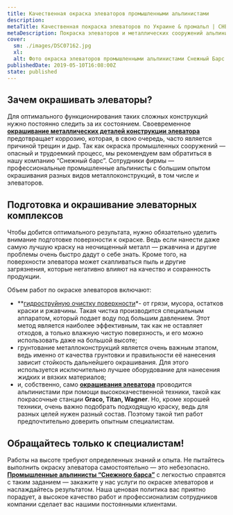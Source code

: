 ```yaml
---
title: Качественная окраска элеваторов промышленными альпинистами
description:
metaTitle: Качественная покраска элеваторов по Украине & промальп | СНЕЖНЫЙ БАРС
metaDescription: Покраска элеваторов и металлических сооружений альпинистами ✓ Работаем по всей Украине ✓ Большой опыт работы ☎ +38(063) 604 29 05
cover:
  sm: ./images/DSC07162.jpg
  xl: 
  alt: Фото окраска элеваторов промышленными альпинистами Снежный Барс
publishedDate: 2019-05-10T16:08:00Z
state: published    
---
```

## Зачем окрашивать элеваторы?

Для оптимального функционирования таких сложных конструкций нужно постоянно следить за их состоянием. Своевременное [**окрашивание металлических деталей конструкции элеватора**](/pokraska-metalla/ru/) предотвращает коррозию, которая, в свою очередь, часто является причиной трещин и дыр. Так как окраска промышленных сооружений — опасный и трудоемкий процесс, мы рекомендуем вам обратиться в нашу компанию “Снежный барс”. Сотрудники фирмы — профессиональные промышленные альпинисты с большим опытом окрашивания разных видов металлоконструкций, в том числе и элеваторов.  

## Подготовка и окрашивание элеваторных комплексов

Чтобы добится оптимального результата, нужно обязательно уделить внимание подготовке поверхности к окраске. Ведь если нанести даже самую лучшую краску на неочищенный металл — ржавчина и другие проблемы очень быстро дадут о себе знать. Кроме того, на поверхности элеватора может скапливаться пыль и другие загрязнения, которые негативно влияют на качество и сохранность продукции.

Объем работ по окраске элеваторов включают:

- **[гидроструйную очистку поверхности](/preimushhestva-gidrostrujnoj-ochistki-metallokonstrukcij/ru/)*- от грязи, мусора, остатков краски и ржавчины. Такая чистка производится специальным аппаратом, который подает воду под большим давлением. Этот метод является наиболее эффективным, так как не оставляет отходов, а только влажную чистую поверхность, и его можно использовать даже на большой высоте;
- грунтование металлоконструкций является очень важным этапом, ведь именно от качества грунтовки и правильности её нанесения зависит стойкость дальнейшего окрашивания. Для этого используется исключительно лучшее оборудование для нанесения жидких и вязких материалов;
- и, собственно, само [**окрашивания элеватора**](/elevatory-promyshlennye-cexa/ru/) проводится альпинистами при помощи высококачественной техники, такой как покрасочные станции **Graco, Titan, Wagner**. Но, кроме хорошей техники, очень важно подобрать подходящую краску, ведь для разных целей нужен разный состав. Поэтому такой тип работ предпочтительно доверить опытным специалистам.

## Обращайтесь только к специалистам!

Работы на высоте требуют определенных знаний и опыта. Не пытайтесь выполнить окраску элеватора самостоятельно — это небезопасно. [**Промышленные альпинисты “Снежного барса”**](/ru/) с легкостью справятся с таким заданием — закажите у нас услуги по окраске элеваторов и наслаждайтесь результатом. Наша ценовая политика вас приятно порадует, а высокое качество работ и профессионализм сотрудников компании сделает вас нашими постоянными клиентами.
